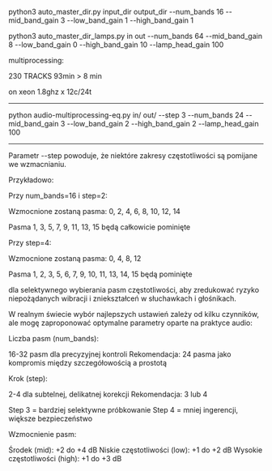 python3 auto_master_dir.py input_dir output_dir --num_bands 16 --mid_band_gain 3 --low_band_gain 1 --high_band_gain 1


python3 auto_master_dir_lamps.py in out --num_bands 64 --mid_band_gain 8 --low_band_gain 0 --high_band_gain 10 --lamp_head_gain 100

multiprocessing:

230 TRACKS 93min > 8 min 

on xeon 1.8ghz x 12c/24t

-------------------

python audio-multiprocessing-eq.py in/ out/ --step 3 --num_bands 24 --mid_band_gain 3 --low_band_gain 2 --high_band_gain 2 --lamp_head_gain 100

-------------------

Parametr --step powoduje, że niektóre zakresy częstotliwości są pomijane we wzmacnianiu.

Przykładowo:

Przy num_bands=16 i step=2:

Wzmocnione zostaną pasma: 0, 2, 4, 6, 8, 10, 12, 14

Pasma 1, 3, 5, 7, 9, 11, 13, 15 będą całkowicie pominięte


Przy step=4:

Wzmocnione zostaną pasma: 0, 4, 8, 12

Pasma 1, 2, 3, 5, 6, 7, 9, 10, 11, 13, 14, 15 będą pominięte


dla selektywnego wybierania pasm częstotliwości, aby zredukować ryzyko niepożądanych wibracji i zniekształceń w słuchawkach i głośnikach.

W realnym świecie wybór najlepszych ustawień zależy od kilku czynników, ale mogę zaproponować optymalne parametry oparte na praktyce audio:

Liczba pasm (num_bands):


16-32 pasm dla precyzyjnej kontroli
Rekomendacja: 24 pasma jako kompromis między szczegółowością a prostotą


Krok (step):


2-4 dla subtelnej, delikatnej korekcji
Rekomendacja: 3 lub 4

Step 3 = bardziej selektywne próbkowanie
Step 4 = mniej ingerencji, większe bezpieczeństwo




Wzmocnienie pasm:


Środek (mid): +2 do +4 dB
Niskie częstotliwości (low): +1 do +2 dB
Wysokie częstotliwości (high): +1 do +3 dB
